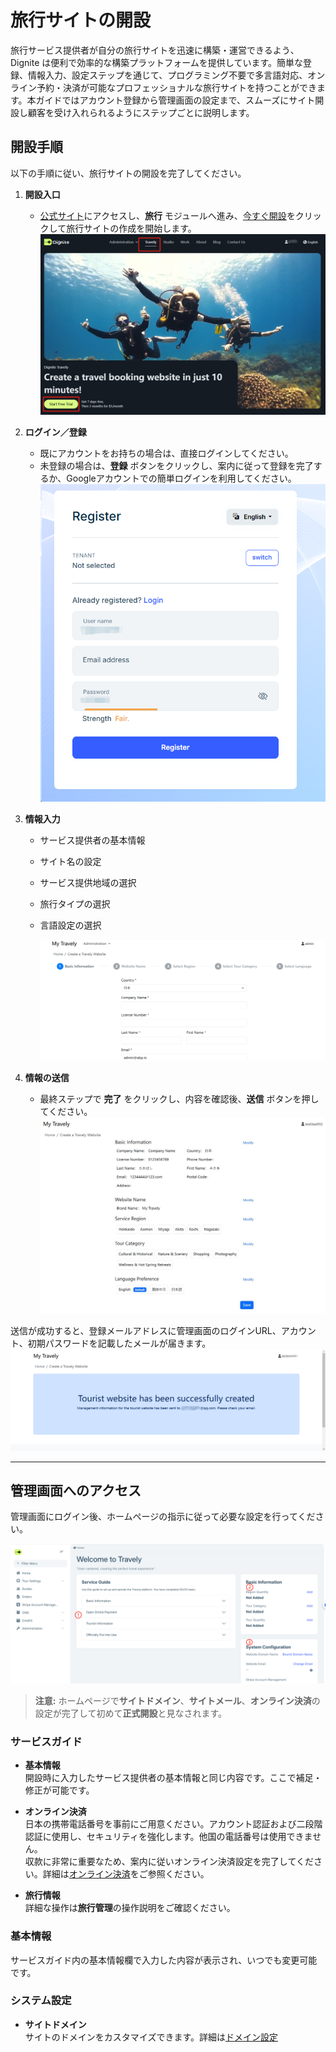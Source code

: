 # 旅行サイトの開設

旅行サービス提供者が自分の旅行サイトを迅速に構築・運営できるよう、Dignite は便利で効率的な構築プラットフォームを提供しています。簡単な登録、情報入力、設定ステップを通じて、プログラミング不要で多言語対応、オンライン予約・決済が可能なプロフェッショナルな旅行サイトを持つことができます。本ガイドではアカウント登録から管理画面の設定まで、スムーズにサイト開設し顧客を受け入れられるようにステップごとに説明します。

## 開設手順

以下の手順に従い、旅行サイトの開設を完了してください。

1. **開設入口**

   - [公式サイト](https://dignite.com)にアクセスし、**旅行** モジュールへ進み、[今すぐ開設](https://dignite.com/zh-Hans/travely)をクリックして旅行サイトの作成を開始します。  
     ![Open-Travely](images/Open-Travely.jpg)

2. **ログイン／登録**

   - 既にアカウントをお持ちの場合は、直接ログインしてください。  
   - 未登録の場合は、**登録** ボタンをクリックし、案内に従って登録を完了するか、Googleアカウントでの簡単ログインを利用してください。  
     ![Register](images/Register.jpg)

3. **情報入力**

   - サービス提供者の基本情報  
   - サイト名の設定  
   - サービス提供地域の選択  
   - 旅行タイプの選択  
   - 言語設定の選択  

     ![情報入力ステップ](images/Create-Step.jpg)

4. **情報の送信**

   - 最終ステップで **完了** をクリックし、内容を確認後、**送信** ボタンを押してください。  
     ![Finish](images/Finish.jpg)

送信が成功すると、登録メールアドレスに管理画面のログインURL、アカウント、初期パスワードを記載したメールが届きます。  
![Finish](images/Redirect-Travely.jpg)

---

## 管理画面へのアクセス

管理画面にログイン後、ホームページの指示に従って必要な設定を行ってください。

![Backend-Home](images/Server-Index.jpg)

> **注意:** ホームページで**サイトドメイン**、**サイトメール**、**オンライン決済**の設定が完了して初めて**正式開設**と見なされます。

### サービスガイド

- **基本情報**  
  開設時に入力したサービス提供者の基本情報と同じ内容です。ここで補足・修正が可能です。

- **オンライン決済**  
  日本の携帯電話番号を事前にご用意ください。アカウント認証および二段階認証に使用し、セキュリティを強化します。他国の電話番号は使用できません。  
  収款に非常に重要なため、案内に従いオンライン決済設定を完了してください。詳細は[オンライン決済](Online-Payment.md)をご参照ください。

- **旅行情報**  
  詳細な操作は**旅行管理**の操作説明をご確認ください。

### 基本情報

サービスガイド内の基本情報欄で入力した内容が表示され、いつでも変更可能です。

### システム設定

- **サイトドメイン**  
  サイトのドメインをカスタマイズできます。詳細は[ドメイン設定](Domain-S)
